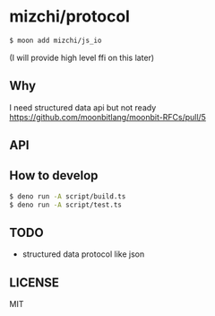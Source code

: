 # mizchi/protocol


```bash
$ moon add mizchi/js_io
```

(I will provide high level ffi on this later)

## Why

I need structured data api but not ready https://github.com/moonbitlang/moonbit-RFCs/pull/5

## API


## How to develop

```bash
$ deno run -A script/build.ts
$ deno run -A script/test.ts
```

## TODO

- structured data protocol like json

## LICENSE

MIT